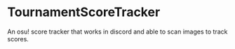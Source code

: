 # TournamentScoreTracker
An osu! score tracker that works in discord and able to scan images to track scores.
